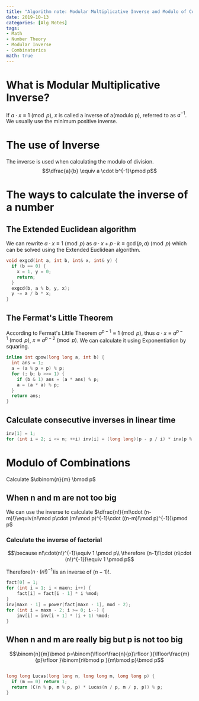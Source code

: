 ```yaml
---
title: "Algorithm note: Modular Multiplicative Inverse and Modulo of Combinations"
date: 2019-10-13
categories: [Alg Notes]
tags: 
- Math
- Number Theory
- Modular Inverse
- Combinatorics
math: true
---
```

# What is Modular Multiplicative Inverse?

If $a\cdot x \equiv 1\pmod p$, $x$ is called a inverse of a(modulo p), referred to as $a^{-1}$. We usually use the minimum positive inverse.
<!--more-->
# The use of Inverse

The inverse is used when calculating the modulo of division.
$$\dfrac{a}{b} \equiv a \cdot b^{-1}\pmod p$$

# The ways to calculate the inverse of a number

## The Extended Euclidean algorithm

We can rewrite $a\cdot x \equiv 1\pmod p$ as $a\cdot x +p\cdot k\equiv \gcd(p,a)\pmod p$ which can be solved using the Extended Euclidean algorithm.
```cpp
void exgcd(int a, int b, int& x, int& y) {
  if (b == 0) {
    x = 1, y = 0;
    return;
  }
  exgcd(b, a % b, y, x);
  y -= a / b * x;
}
```

## The Fermat's Little Theorem

According to Fermat's Little Theorem $a^{p-1} \equiv 1\pmod p$, thus $a\cdot x \equiv a^{p-1}\pmod p$, $x \equiv a^{p-2}\pmod p$. We can calculate it using Exponentiation by squaring.

```cpp
inline int qpow(long long a, int b) {
  int ans = 1;
  a = (a % p + p) % p;
  for (; b; b >>= 1) {
    if (b & 1) ans = (a * ans) % p;
    a = (a * a) % p;
  }
  return ans;
}
```
## Calculate consecutive inverses in linear time

```cpp
inv[1] = 1;
for (int i = 2; i <= n; ++i) inv[i] = (long long)(p - p / i) * inv[p % i] % p;
```

# Modulo of Combinations

Calculate $\dbinom{n}{m} \bmod p$

## When n and m are not too big

We can use the inverse to calculate $\dfrac{n!}{m!\cdot (n-m)!}\equiv(n!\mod p\cdot (m!\mod p)^{-1}\cdot ((n-m)!\mod p)^{-1})\pmod p$

### Calculate the inverse of factorial
$$\because n!\cdot(n!)^{-1}\equiv 1 \pmod p\\
\therefore (n-1)!\cdot (n\cdot (n!)^{-1})\equiv 1 \pmod p$$

Therefore$(n\cdot (n!)^{-1})$is an inverse of $(n-1)!$.
```cpp
fact[0] = 1;
for (int i = 1; i < maxn; i++) {
    fact[i] = fact[i - 1] * i %mod;
}
inv[maxn - 1] = power(fact[maxn - 1], mod - 2);
for (int i = maxn - 2; i >= 0; i--) {
    inv[i] = inv[i + 1] * (i + 1) %mod;
}
```
## When n and m are really big but p is not too big

$$\binom{n}{m}\bmod p=\binom{\lfloor\frac{n}{p}\rfloor }{\lfloor\frac{m}{p}\rfloor }\binom{n\bmod p }{m\bmod p}\bmod p$$

```cpp

long long Lucas(long long n, long long m, long long p) {
  if (m == 0) return 1;
  return (C(n % p, m % p, p) * Lucas(n / p, m / p, p)) % p;
}
```
